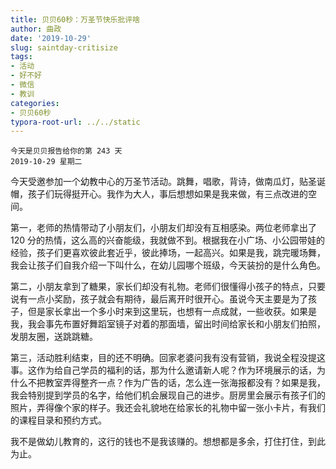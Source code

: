 ```yaml
---
title: 贝贝60秒：万圣节快乐批评啥
author: 曲政
date: '2019-10-29'
slug: saintday-critisize
tags:
- 活动
- 好不好
- 微信
- 教训
categories:
- 贝贝60秒
typora-root-url: ../../static
---
```


```
今天是贝贝报告给你的第 243 天
2019-10-29 星期二
```

今天受邀参加一个幼教中心的万圣节活动。跳舞，唱歌，背诗，做南瓜灯，贴圣诞帽，孩子们玩得挺开心。我作为大人，事后想想如果是我来做，有三点改进的空间。

第一，老师的热情带动了小朋友们，小朋友们却没有互相感染。两位老师拿出了 120 分的热情，这么高的兴奋能级，我就做不到。根据我在小广场、小公园带娃的经验，孩子们更喜欢彼此套近乎，彼此捧场，一起高兴。如果是我，跳完暖场舞，我会让孩子们自我介绍一下叫什么，在幼儿园哪个班级，今天装扮的是什么角色。

第二，小朋友拿到了糖果，家长们却没有礼物。老师们很懂得小孩子的特点，只要说有一点小奖励，孩子就会有期待，最后离开时很开心。虽说今天主要是为了孩子，但是家长拿出一个多小时来到这里玩，也想有一点成就，一些收获。如果是我，我会事先布置好舞蹈室镜子对着的那面墙，留出时间给家长和小朋友们拍照，发朋友圈，送跳跳糖。

第三，活动胜利结束，目的还不明确。回家老婆问我有没有营销，我说全程没提这事。这作为给自己学员的福利的话，那为什么邀请新人呢？作为环境展示的话，为什么不把教室弄得整齐一点？作为广告的话，怎么连一张海报都没有？如果是我，我会特别提到学员的名字，给他们机会展现自己的进步。厨房里会展示有孩子们的照片，弄得像个家的样子。我还会礼貌地在给家长的礼物中留一张小卡片，有我们的课程目录和预约方式。

我不是做幼儿教育的，这行的钱也不是我该赚的。想想都是多余，打住打住，到此为止。


